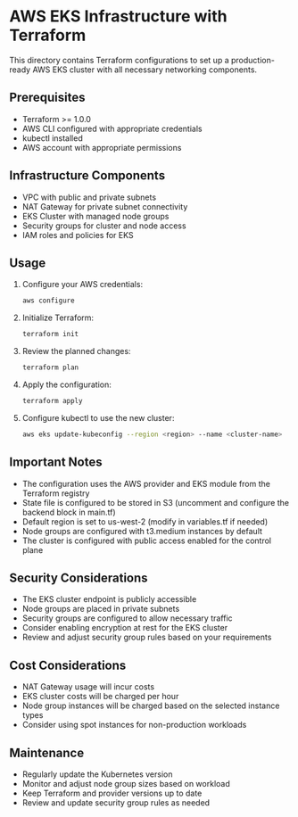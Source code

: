 # AWS EKS Infrastructure with Terraform

This directory contains Terraform configurations to set up a production-ready AWS EKS cluster with all necessary networking components.

## Prerequisites

- Terraform >= 1.0.0
- AWS CLI configured with appropriate credentials
- kubectl installed
- AWS account with appropriate permissions

## Infrastructure Components

- VPC with public and private subnets
- NAT Gateway for private subnet connectivity
- EKS Cluster with managed node groups
- Security groups for cluster and node access
- IAM roles and policies for EKS

## Usage

1. Configure your AWS credentials:
   ```bash
   aws configure
   ```

2. Initialize Terraform:
   ```bash
   terraform init
   ```

3. Review the planned changes:
   ```bash
   terraform plan
   ```

4. Apply the configuration:
   ```bash
   terraform apply
   ```

5. Configure kubectl to use the new cluster:
   ```bash
   aws eks update-kubeconfig --region <region> --name <cluster-name>
   ```

## Important Notes

- The configuration uses the AWS provider and EKS module from the Terraform registry
- State file is configured to be stored in S3 (uncomment and configure the backend block in main.tf)
- Default region is set to us-west-2 (modify in variables.tf if needed)
- Node groups are configured with t3.medium instances by default
- The cluster is configured with public access enabled for the control plane

## Security Considerations

- The EKS cluster endpoint is publicly accessible
- Node groups are placed in private subnets
- Security groups are configured to allow necessary traffic
- Consider enabling encryption at rest for the EKS cluster
- Review and adjust security group rules based on your requirements

## Cost Considerations

- NAT Gateway usage will incur costs
- EKS cluster costs will be charged per hour
- Node group instances will be charged based on the selected instance types
- Consider using spot instances for non-production workloads

## Maintenance

- Regularly update the Kubernetes version
- Monitor and adjust node group sizes based on workload
- Keep Terraform and provider versions up to date
- Review and update security group rules as needed 